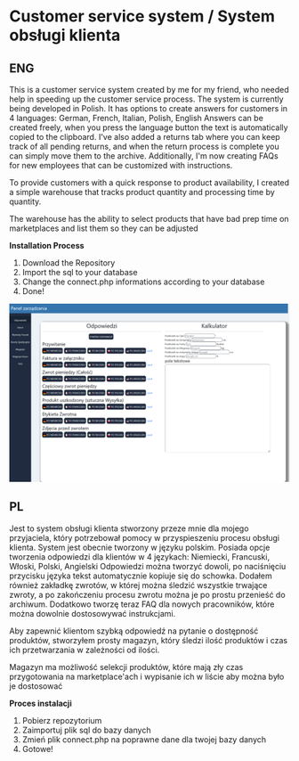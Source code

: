# Customer service system / System obsługi klienta


<h2>ENG</h2>

  This is a customer service system created by me for my friend, who needed help in speeding up the customer service process. The system is currently being developed in Polish.
  It has options to create answers for customers in 4 languages: German, French, Italian, Polish, English Answers can be created freely, when you press the language button the text is automatically copied to the clipboard.
  I've also added a returns tab where you can keep track of all pending returns, and when the return process is complete you can simply move them to the archive.
  Additionally, I'm now creating FAQs for new employees that can be customized with instructions.

  To provide customers with a quick response to product availability, I created a simple warehouse that tracks product quantity and processing time by quantity.

  The warehouse has the ability to select products that have bad prep time on marketplaces and list them so they can be adjusted

**Installation Process**
  
  <ol>
    <li>Download the Repository</li>
    <li>Import the sql to your database</li>
    <li>Change the connect.php informations according to your database</li>
    <li>Done!</li>
  </ol>
  
  <img src="https://github.com/Dosztosz/Customer-service-system/blob/main/screenshot/main.png?raw=true">
  
  <h2>PL</h2>
  
  Jest to system obsługi klienta stworzony przeze mnie dla mojego przyjaciela, który potrzebował pomocy w przyspieszeniu procesu obsługi klienta. System jest obecnie tworzony w języku polskim.
  Posiada opcje tworzenia odpowiedzi dla klientów w 4 językach: Niemiecki, Francuski, Włoski, Polski, Angielski Odpowiedzi można tworzyć dowoli, po naciśnięciu przycisku języka tekst automatycznie kopiuje się do schowka.
  Dodałem również zakładkę zwrotów, w której można śledzić wszystkie trwające zwroty, a po zakończeniu procesu zwrotu można je po prostu przenieść do archiwum.
  Dodatkowo tworzę teraz FAQ dla nowych pracowników, które można dowolnie dostosowywać instrukcjami.

  Aby zapewnić klientom szybką odpowiedź na pytanie o dostępność produktów, stworzyłem prosty magazyn, który śledzi ilość produktów i czas ich przetwarzania w zależności od ilości.

  Magazyn ma możliwość selekcji produktów, które mają zły czas przygotowania na marketplace'ach i wypisanie ich w liście aby można było je dostosować
  
  **Proces instalacji**
  
  <ol>
    <li>Pobierz repozytorium</li>
    <li>Zaimportuj plik sql do bazy danych</li>
    <li>Zmień plik connect.php na poprawne dane dla twojej bazy danych</li>
    <li>Gotowe!</li>
  </ol>
